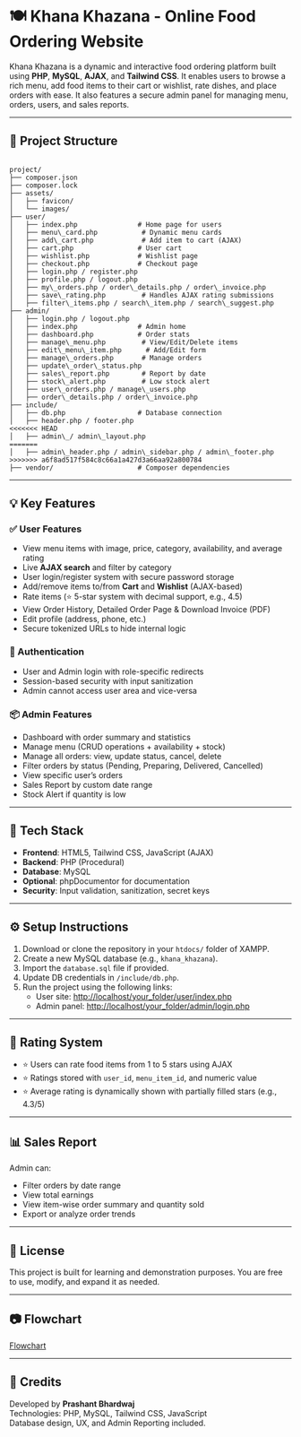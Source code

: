 # 🍽️ Khana Khazana - Online Food Ordering Website

Khana Khazana is a dynamic and interactive food ordering platform built using **PHP**, **MySQL**, **AJAX**, and **Tailwind CSS**. It enables users to browse a rich menu, add food items to their cart or wishlist, rate dishes, and place orders with ease. It also features a secure admin panel for managing menu, orders, users, and sales reports.

---

## 📁 Project Structure

```

project/
├── composer.json
├── composer.lock
├── assets/
│   ├── favicon/
│   └── images/
├── user/
│   ├── index.php               # Home page for users
│   ├── menu\_card.php           # Dynamic menu cards
│   ├── add\_cart.php            # Add item to cart (AJAX)
│   ├── cart.php                # User cart
│   ├── wishlist.php            # Wishlist page
│   ├── checkout.php            # Checkout page
│   ├── login.php / register.php
│   ├── profile.php / logout.php
│   ├── my\_orders.php / order\_details.php / order\_invoice.php
│   ├── save\_rating.php         # Handles AJAX rating submissions
│   ├── filter\_items.php / search\_item.php / search\_suggest.php
├── admin/
│   ├── login.php / logout.php
│   ├── index.php               # Admin home
│   ├── dashboard.php           # Order stats
│   ├── manage\_menu.php         # View/Edit/Delete items
│   ├── edit\_menu\_item.php      # Add/Edit form
│   ├── manage\_orders.php       # Manage orders
│   ├── update\_order\_status.php
│   ├── sales\_report.php        # Report by date
│   ├── stock\_alert.php         # Low stock alert
│   ├── user\_orders.php / manage\_users.php
│   ├── order\_details.php / order\_invoice.php
├── include/
│   ├── db.php                  # Database connection
│   ├── header.php / footer.php
<<<<<<< HEAD
│   ├── admin\_/ admin\_layout.php
=======
│   ├── admin\_header.php / admin\_sidebar.php / admin\_footer.php
>>>>>>> a6f8ad517f584c8c66a1a427d3a66aa92a800784
├── vendor/                     # Composer dependencies

```

---

## 💡 Key Features

### ✅ User Features
- View menu items with image, price, category, availability, and average rating
- Live **AJAX search** and filter by category
- User login/register system with secure password storage
- Add/remove items to/from **Cart** and **Wishlist** (AJAX-based)
- Rate items (⭐ 5-star system with decimal support, e.g., 4.5)
- View Order History, Detailed Order Page & Download Invoice (PDF)
- Edit profile (address, phone, etc.)
- Secure tokenized URLs to hide internal logic

### 🔐 Authentication
- User and Admin login with role-specific redirects
- Session-based security with input sanitization
- Admin cannot access user area and vice-versa

### 📦 Admin Features
- Dashboard with order summary and statistics
- Manage menu (CRUD operations + availability + stock)
- Manage all orders: view, update status, cancel, delete
- Filter orders by status (Pending, Preparing, Delivered, Cancelled)
- View specific user’s orders
- Sales Report by custom date range
- Stock Alert if quantity is low

---

## 🧰 Tech Stack

- **Frontend**: HTML5, Tailwind CSS, JavaScript (AJAX)
- **Backend**: PHP (Procedural)
- **Database**: MySQL
- **Optional**: phpDocumentor for documentation
- **Security**: Input validation, sanitization, secret keys

---

## ⚙️ Setup Instructions

1. Download or clone the repository in your `htdocs/` folder of XAMPP.
2. Create a new MySQL database (e.g., `khana_khazana`).
3. Import the `database.sql` file if provided.
4. Update DB credentials in `/include/db.php`.
5. Run the project using the following links:
   - User site: [http://localhost/your_folder/user/index.php](http://localhost/your_folder/user/index.php)
   - Admin panel: [http://localhost/your_folder/admin/login.php](http://localhost/your_folder/admin/login.php)

---

## 🌟 Rating System

- ⭐ Users can rate food items from 1 to 5 stars using AJAX
- ⭐ Ratings stored with `user_id`, `menu_item_id`, and numeric value
- ⭐ Average rating is dynamically shown with partially filled stars (e.g., 4.3/5)

---

## 📊 Sales Report

Admin can:
- Filter orders by date range
- View total earnings
- View item-wise order summary and quantity sold
- Export or analyze order trends

---

## 📄 License

This project is built for learning and demonstration purposes. You are free to use, modify, and expand it as needed.

---

## 📷 Flowchart

[Flowchart](https://drive.google.com/file/d/10IcNROiesJJ3GAiMJMUnfQxDrN_nENCp/view?usp=drive_link)

---

## 📢 Credits

Developed by **Prashant Bhardwaj**  
Technologies: PHP, MySQL, Tailwind CSS, JavaScript  
Database design, UX, and Admin Reporting included.
```
